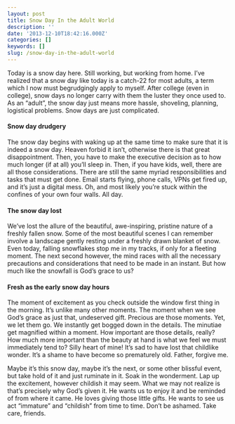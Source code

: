 ```yaml
---
layout: post
title: Snow Day In the Adult World
description: ''
date: '2013-12-10T18:42:16.000Z'
categories: []
keywords: []
slug: /snow-day-in-the-adult-world
---
```


Today is a snow day here. Still working, but working from home. I’ve realized that a snow day like today is a catch-22 for most adults, a term which I now must begrudgingly apply to myself. After college (even in college), snow days no longer carry with them the luster they once used to. As an “adult”, the snow day just means more hassle, shoveling, planning, logistical problems. Snow days are just complicated.

#### Snow day drudgery

The snow day begins with waking up at the same time to make sure that it is indeed a snow day. Heaven forbid it isn’t, otherwise there is that great disappointment. Then, you have to make the executive decision as to how much longer (if at all) you’ll sleep in. Then, if you have kids, well, there are all those considerations. There are still the same myriad responsibilities and tasks that must get done. Email starts flying, phone calls, VPNs get fired up, and it’s just a digital mess. Oh, and most likely you’re stuck within the confines of your own four walls. All day.

#### The snow day lost

We’ve lost the allure of the beautiful, awe-inspiring, pristine nature of a freshly fallen snow. Some of the most beautiful scenes I can remember involve a landscape gently resting under a freshly drawn blanket of snow. Even today, falling snowflakes stop me in my tracks, if only for a fleeting moment. The next second however, the mind races with all the necessary precautions and considerations that need to be made in an instant. But how much like the snowfall is God’s grace to us?

#### Fresh as the early snow day hours

The moment of excitement as you check outside the window first thing in the morning. It’s unlike many other moments. The moment when we see God’s grace as just that, undeserved gift. Precious are those moments. Yet, we let them go. We instantly get bogged down in the details. The minutiae get magnified within a moment. How important are those details, really? How much more important than the beauty at hand is what we feel we must immediately tend to? Silly heart of mine! It’s sad to have lost that childlike wonder. It’s a shame to have become so prematurely old. Father, forgive me.

Maybe it’s this snow day, maybe it’s the next, or some other blissful event, but take hold of it and just ruminate in it. Soak in the wonderment. Lap up the excitement, however childish it may seem. What we may not realize is that’s precisely why God’s given it. He wants us to enjoy it and be reminded of from where it came. He loves giving those little gifts. He wants to see us act “immature” and “childish” from time to time. Don’t be ashamed. Take care, friends.